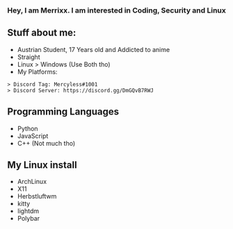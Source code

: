 ### Hey, I am Merrixx. I am interested in Coding, Security and Linux

## Stuff about me: 
* Austrian Student, 17 Years old and Addicted to anime
* Straight
* Linux > Windows
    (Use Both tho)
* My Platforms:
```
> Discord Tag: Mercyless#1001
> Discord Server: https://discord.gg/DmGQvB7RWJ
```
## Programming Languages
* Python
* JavaScript
* C++ (Not much tho)


## My Linux install
* ArchLinux
* X11
* Herbstluftwm
* kitty
* lightdm
* Polybar
